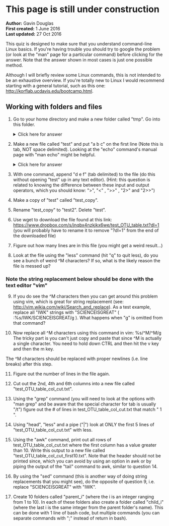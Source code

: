 # **This page is still under construction**

__Author:__ Gavin Douglas  
__First created:__ 1 June 2016  
__Last updated:__ 27 Oct 2016 

This quiz is designed to make sure that you understand command-line Linux basics. If you're having trouble you should try to google the problem (or look at the "man" page for a particular command) before clicking for the answer. Note that the answer shown in most cases is just one possible method.  

Although I will briefly review some Linux commands, this is not intended to be an exhaustive overview. If you're totally new to Linux I would recommend starting with a general tutorial, such as this one: http://korflab.ucdavis.edu/bootcamp.html. 

## Working with folders and files

1. Go to your home directory and make a new folder called "tmp". Go into this folder.

    <details> 
      <summary>Click here for answer</summary>
    <pre><code>
        cd # with no target this command should bring you to your home directory 
        mkdir tmp
        cd tmp
    </code></pre></details>

2. Make a new file called "test" and put "a	b	c" on the first line (Note this is tab, NOT space delimited). Looking at the "echo" command's manual page with "man echo" might be helpful.

    <details> 
      <summary>Click here for answer</summary>
    <pre><code>
        echo -e "a\tb\tc" > test
    </code></pre></details>

3. With one command, append "d	e	f" (tab delimited) to the file (do this without opening "test" up in any text editor). (Hint: this question is related to knowing the difference between these input and output operators, which you should know: ">", "<" , ">>" , "2>" and "2>>")

4. Make a copy of "test" called "test_copy".

5. Rename "test_copy" to "test2". Delete "test". 

6. Use wget to download the file found at this link: https://www.dropbox.com/s/jnqbx4nzkjkx6we/test_OTU_table.txt?dl=1
(you will probably have to rename it to remove "?dl=1" from the end of the downloaded file)

7. Figure out how many lines are in this file (you might get a weird result...)

8. Look at the file using the "less" command (hit "q" to quit less), do you see a bunch of weird ^M characters? If so, what is the likely reason the file is messed up? 

### Note the string replacement below should be done with the text editor "vim"
9. If you do see the ^M characters then you can get around this problem using vim, which is great for string replacement (see: http://vim.wikia.com/wiki/Search_and_replace). As a test example, replace all "IWK" strings with "SCIENCEISGREAT" ( :%s/IWK/SCIENCEISGREAT/g ). What happens when "g" is omitted from that command?

10. Now replace all ^M characters using this command in vim: %s/^M/^M/g
The tricky part is you can't just copy and paste that since ^M is actually a single character. You need to hold down CTRL and then hit the v key and then the m key. 

The ^M characters should be replaced with proper newlines (i.e. line breaks) after this step.

11. Figure out the number of lines in the file again.

12. Cut out the 2nd, 4th and 6th columns into a new file called "test_OTU_table_col_cut.txt".

13. Using the "grep" command (you will need to look at the options with "man grep" and be aware that the special character for tab is usually "/t") figure out the # of lines in test_OTU_table_col_cut.txt that match "	1	".

14. Using "head", "less" and a pipe ("|") look at ONLY the first 5 lines of "test_OTU_table_col_cut.txt" with less.

15. Using the "awk" command, print out all rows of test_OTU_table_col_cut.txt where the first column has a value greater than 10. Write this output to a new file called "test_OTU_table_col_cut_first10.txt". Note that the header should not be printed since, which you can avoid by using an option in awk or by piping the output of the "tail" command to awk, similar to question 14.

16. By using the "sed" command (this is another way of doing string replacements that you might see), do the opposite of question 9, i.e. replace "SCIENCEISGREAT" with "IWK".

17. Create 10 folders called "parent_i" (where the i is an integer ranging from 1 to 10). In each of these folders also create a folder called "child_i" (where the last i is the same integer from the parent folder's name). This can be done with 1 line of bash code, but multiple commands (you can separate commands with ";" instead of return in bash).  